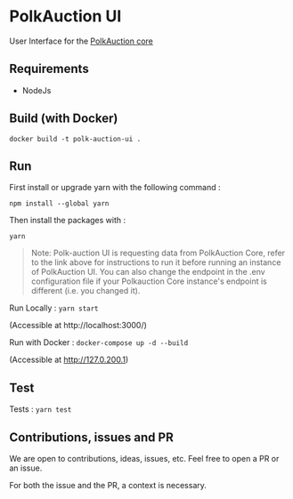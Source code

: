# PolkAuction UI
User Interface for the [PolkAuction core](https://github.com/CrommVardek/polk-auction-core)

## Requirements

 - NodeJs

## Build (with Docker)

`docker build -t polk-auction-ui .`

## Run

First install or upgrade yarn with the following command :

`npm install --global yarn`

Then install the packages with :

`yarn`

> Note: Polk-auction UI is requesting data from PolkAuction Core, refer to the link above for instructions to run it before running an instance of PolkAuction UI. You can also change the endpoint in the .env configuration file if your Polkauction Core instance's endpoint is different (i.e. you changed it).

Run Locally : `yarn start`

(Accessible at http://localhost:3000/)

Run with Docker : `docker-compose up -d --build`

(Accessible at http://127.0.200.1)

## Test

Tests : `yarn test`

## Contributions, issues and PR

We are open to contributions, ideas, issues, etc. Feel free to open a PR or an issue.

For both the issue and the PR, a context is necessary.